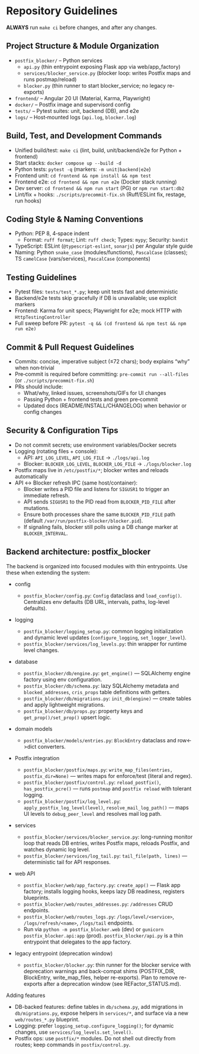 # Repository Guidelines

**ALWAYS** run `make ci` before changes, and after any changes.

## Project Structure & Module Organization
- `postfix_blocker/` – Python services
  - `api.py` (thin entrypoint exposing Flask app via web/app_factory)
  - `services/blocker_service.py` (blocker loop: writes Postfix maps and runs postmap/reload)
  - `blocker.py` (thin runner to start blocker_service; no legacy re-exports)
- `frontend/` – Angular 20 UI (Material, Karma, Playwright)
- `docker/` – Postfix image and supervisord config
- `tests/` – Pytest suites: unit, backend (DB), and e2e
- `logs/` – Host‑mounted logs (`api.log`, `blocker.log`)

## Build, Test, and Development Commands
- Unified build/test: `make ci` (lint, build, unit/backend/e2e for Python + frontend)
- Start stacks: `docker compose up --build -d`
- Python tests: `pytest -q` (markers: `-m unit|backend|e2e`)
- Frontend unit: `cd frontend && npm install && npm test`
- Frontend e2e: `cd frontend && npm run e2e` (Docker stack running)
- Dev server: `cd frontend && npm run start` (PG) or `npm run start:db2`
- Lint/fix + hooks: `./scripts/precommit-fix.sh` (Ruff/ESLint fix, restage, run hooks)

## Coding Style & Naming Conventions
- Python: PEP 8, 4‑space indent
  - Format: `ruff format`; Lint: `ruff check`; Types: `mypy`; Security: `bandit`
- TypeScript: ESLint (`@typescript-eslint`, `sonarjs`) per Angular style guide
- Naming: Python `snake_case` (modules/functions), `PascalCase` (classes); TS `camelCase` (vars/services), `PascalCase` (components)

## Testing Guidelines
- Pytest files: `tests/test_*.py`; keep unit tests fast and deterministic
- Backend/e2e tests skip gracefully if DB is unavailable; use explicit markers
- Frontend: Karma for unit specs; Playwright for e2e; mock HTTP with `HttpTestingController`
- Full sweep before PR: `pytest -q && (cd frontend && npm test && npm run e2e)`

## Commit & Pull Request Guidelines
- Commits: concise, imperative subject (≤72 chars); body explains “why” when non‑trivial
- Pre‑commit is required before committing: `pre-commit run --all-files` (or `./scripts/precommit-fix.sh`)
- PRs should include:
  - What/why, linked issues, screenshots/GIFs for UI changes
  - Passing Python + frontend tests and green pre‑commit
  - Updated docs (README/INSTALL/CHANGELOG) when behavior or config changes

## Security & Configuration Tips
- Do not commit secrets; use environment variables/Docker secrets
- Logging (rotating files + console):
  - API: `API_LOG_LEVEL`, `API_LOG_FILE` → `./logs/api.log`
  - Blocker: `BLOCKER_LOG_LEVEL`, `BLOCKER_LOG_FILE` → `./logs/blocker.log`
- Postfix maps live in `/etc/postfix/*`; blocker writes and reloads automatically
- API ↔ Blocker refresh IPC (same host/container):
  - Blocker writes a PID file and listens for `SIGUSR1` to trigger an immediate refresh.
  - API sends `SIGUSR1` to the PID read from `BLOCKER_PID_FILE` after mutations.
  - Ensure both processes share the same `BLOCKER_PID_FILE` path (default `/var/run/postfix-blocker/blocker.pid`).
  - If signaling fails, blocker still polls using a DB change marker at `BLOCKER_INTERVAL`.



## Backend architecture: postfix_blocker

The backend is organized into focused modules with thin entrypoints. Use these when extending the system:

- config
  - `postfix_blocker/config.py`: `Config` dataclass and `load_config()`. Centralizes env defaults (DB URL, intervals, paths, log-level defaults).

- logging
  - `postfix_blocker/logging_setup.py`: common logging initialization and dynamic level updates (`configure_logging`, `set_logger_level`).
  - `postfix_blocker/services/log_levels.py`: thin wrapper for runtime level changes.

- database
  - `postfix_blocker/db/engine.py`: `get_engine()` — SQLAlchemy engine factory using env configuration.
  - `postfix_blocker/db/schema.py`: lazy SQLAlchemy metadata and `blocked_addresses`, `cris_props` table definitions with getters.
  - `postfix_blocker/db/migrations.py`: `init_db(engine)` — create tables and apply lightweight migrations.
  - `postfix_blocker/db/props.py`: property keys and `get_prop()/set_prop()` upsert logic.

- domain models
  - `postfix_blocker/models/entries.py`: `BlockEntry` dataclass and row<->dict converters.

- Postfix integration
  - `postfix_blocker/postfix/maps.py`: `write_map_files(entries, postfix_dir=None)` — writes maps for enforce/test (literal and regex).
  - `postfix_blocker/postfix/control.py`: `reload_postfix()`, `has_postfix_pcre()` — runs `postmap` and `postfix reload` with tolerant logging.
  - `postfix_blocker/postfix/log_level.py`: `apply_postfix_log_level(level)`, `resolve_mail_log_path()` — maps UI levels to `debug_peer_level` and resolves mail log path.

- services
  - `postfix_blocker/services/blocker_service.py`: long-running monitor loop that reads DB entries, writes Postfix maps, reloads Postfix, and watches dynamic log level.
  - `postfix_blocker/services/log_tail.py`: `tail_file(path, lines)` — deterministic tail for API responses.

- web API
  - `postfix_blocker/web/app_factory.py`: `create_app()` — Flask app factory; installs logging hooks, keeps lazy DB readiness, registers blueprints.
  - `postfix_blocker/web/routes_addresses.py`: `/addresses` CRUD endpoints.
  - `postfix_blocker/web/routes_logs.py`: `/logs/level/<service>`, `/logs/refresh/<name>`, `/logs/tail` endpoints.
  - Run via `python -m postfix_blocker.web` (dev) or `gunicorn postfix_blocker.api:app` (prod). `postfix_blocker/api.py` is a thin entrypoint that delegates to the app factory.

- legacy entrypoint (deprecation window)
  - `postfix_blocker/blocker.py`: thin runner for the blocker service with deprecation warnings and back-compat shims (POSTFIX_DIR, BlockEntry, write_map_files, helper re-exports). Plan to remove re-exports after a deprecation window (see REFactor_STATUS.md).

Adding features
- DB-backed features: define tables in `db/schema.py`, add migrations in `db/migrations.py`, expose helpers in `services/*`, and surface via a new `web/routes_*.py` blueprint.
- Logging: prefer `logging_setup.configure_logging()`; for dynamic changes, use `services/log_levels.set_level()`.
- Postfix ops: use `postfix/*` modules. Do not shell out directly from routes; keep commands in `postfix/control.py`.
